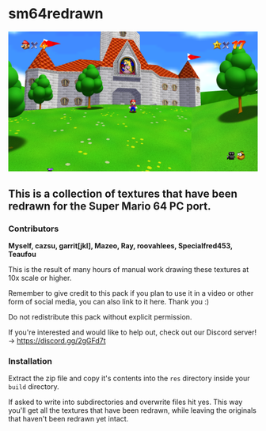 # sm64redrawn

![Screenshot](screenshot.png)



## This is a collection of textures that have been redrawn for the Super Mario 64 PC port.



### Contributors

**Myself, cazsu, garrit[jkl], Mazeo, Ray, roovahlees, Specialfred453, Teaufou**

This is the result of many hours of manual work drawing these textures at 10x scale or higher.

Remember to give credit to this pack if you plan to use it in a video or other form of social media, you can also link to it here. Thank you :)

Do not redistribute this pack without explicit permission.

If you're interested and would like to help out, check out our Discord server! -> https://discord.gg/2gGFd7t



### Installation

Extract the zip file and copy it's contents into the `res` directory inside your `build` directory.

If asked to write into subdirectories and overwrite files hit yes. This way you'll get all the textures that have been redrawn, while leaving the originals that haven't been redrawn yet intact.
